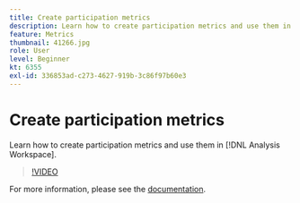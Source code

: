 ```yaml
---
title: Create participation metrics
description: Learn how to create participation metrics and use them in [!DNL Analysis Workspace].
feature: Metrics
thumbnail: 41266.jpg
role: User
level: Beginner
kt: 6355
exl-id: 336853ad-c273-4627-919b-3c86f97b60e3
---
```

# Create participation metrics

Learn how to create participation metrics and use them in [!DNL Analysis Workspace].

>[!VIDEO](https://video.tv.adobe.com/v/41266/?quality=12&learn=on)

For more information, please see the [documentation](https://experienceleague.adobe.com/docs/analytics/components/calculated-metrics/calcmetric-workflow/participation-metric.html).
